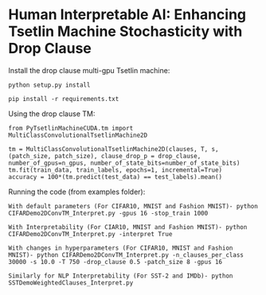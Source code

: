 # Human Interpretable AI: Enhancing Tsetlin Machine Stochasticity with Drop Clause

Install the drop clause multi-gpu Tsetlin machine:

	python setup.py install

	pip install -r requirements.txt

Using the drop clause TM:

	from PyTsetlinMachineCUDA.tm import MultiClassConvolutionalTsetlinMachine2D

	tm = MultiClassConvolutionalTsetlinMachine2D(clauses, T, s, (patch_size, patch_size), clause_drop_p = drop_clause, number_of_gpus=n_gpus, number_of_state_bits=number_of_state_bits)
	tm.fit(train_data, train_labels, epochs=1, incremental=True)
	accuracy = 100*(tm.predict(test_data) == test_labels).mean()


Running the code (from examples folder):

	With default parameters (For CIFAR10, MNIST and Fashion MNIST)- python CIFARDemo2DConvTM_Interpret.py -gpus 16 -stop_train 1000

	With Interpretability (For CIAR10, MNIST and Fashion MNIST)- python CIFARDemo2DConvTM_Interpret.py -interpret True

	With changes in hyperparameters (For CIFAR10, MNIST and Fashion MNIST)- python CIFARDemo2DConvTM_Interpret.py -n_clauses_per_class 30000 -s 10.0 -T 750 -drop_clause 0.5 -patch_size 8 -gpus 16

	Similarly for NLP Interpretability (For SST-2 and IMDb)- python SSTDemoWeightedClauses_Interpret.py
